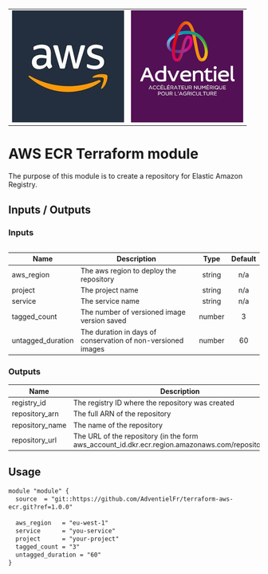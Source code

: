 <p align="center">
  <table>
    <tr>
      <td style="text-align: center; vertical-align: middle;"><img src="_docs/logo_aws.jpg"/></td>
      <td style="text-align: center; vertical-align: middle;"><img src="_docs/logo_adv.jpg"/></td>
    </tr> 
  <table>
</p>

# AWS ECR Terraform module

The purpose of this module is to create a repository for Elastic Amazon Registry.

## Inputs / Outputs

### Inputs

| Name | Description | Type | Default |
|------|-------------|:----:|:-----:|
| aws\_region | The aws region to deploy the repository | string | n/a |
| project | The project name | string | n/a |
| service | The service name | string | n/a |
| tagged\_count | The number of versioned image version saved | number | 3 |
| untagged\_duration | The duration in days of conservation of non-versioned images | number | 60 |

### Outputs

| Name | Description |
|------|-------------|
| registry\_id | The registry ID where the repository was created |
| repository\_arn | The full ARN of the repository |
| repository\_name | The name of the repository |
| repository\_url | The URL of the repository (in the form aws\_account\_id.dkr.ecr.region.amazonaws.com/repositoryName |

## Usage

````
module "module" {
  source  = "git::https://github.com/AdventielFr/terraform-aws-ecr.git?ref=1.0.0"

  aws_region   = "eu-west-1"
  service      = "you-service"
  project      = "your-project"
  tagged_count = "3"
  untagged_duration = "60"
}
